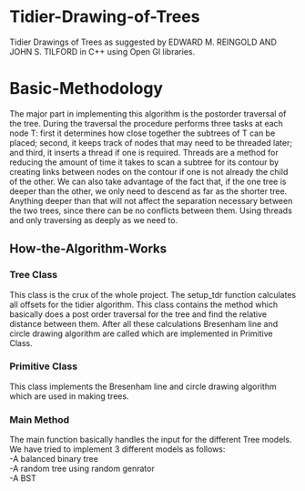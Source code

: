 # Tidier-Drawing-of-Trees
Tidier Drawings of Trees as suggested by  EDWARD M. REINGOLD AND JOHN S. TILFORD in C++ using Open Gl libraries.
# Basic-Methodology
The major part in implementing this algorithm is the postorder traversal of the tree. During the traversal the procedure performs three tasks at each node T: first it determines how close together the subtrees of T can be placed; second, it keeps track of nodes that may need to be threaded later; and third, it inserts a thread if one is required.
Threads are a method for reducing the amount of time it takes to scan a subtree for its contour by creating links between nodes on the contour if one is not already the child of the other. We can also take advantage of the fact that, if the one tree is deeper than the other, we only need to descend as far as the shorter tree. Anything deeper than that will not affect the separation necessary between the two trees, since there can be no conflicts between them. Using threads and only traversing as deeply as we need to.
## How-the-Algorithm-Works<br>
### Tree Class
This class is the crux of the whole project. The setup_tdr function calculates all offsets for the tidier algorithm. This class contains the method which basically does a post order traversal for the tree and find the relative distance between them. After all these calculations Bresenham line and circle drawing algorithm are called which are implemented in Primitive Class.
### Primitive Class<br>
This class implements the Bresenham line and circle drawing algorithm which are used in making trees.
### Main Method
The main function basically handles the input for the different Tree models. We have tried to implement 3 different models as follows:
<br>-A balanced binary tree<br>
-A random tree using random genrator<br>
-A BST
